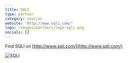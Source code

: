```yaml
---
title: SQLI
type: partner
category: soutien
website: 'http://www.sqli.com/'
logo: /images/partners/logo-sqli.png
socials: []
---
```


Find SQLI on [http://www.sqli.com/](http://www.sqli.com/)

![SQLI](/images/partners/logo-sqli.png)
